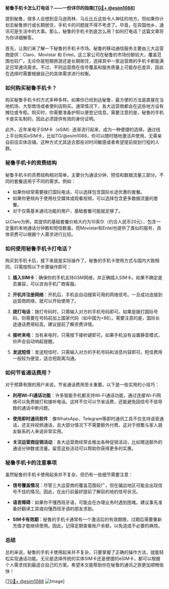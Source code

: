 **秘鲁手机卡怎么打电话？——一份详尽的指南[[TG💪+ @esim1088](https://t.me/s/esim1088)]**

提到秘鲁，很多人会想到亚马逊雨林、马丘比丘这些令人神往的地方。但如果你计划去秘鲁旅行或长期居住，手机卡的问题就不得不考虑了。毕竟，在异国他乡，通讯可是生活中的大事。那么，秘鲁的手机卡到底怎么用？如何打电话？这篇文章将为你详细解答。

首先，让我们来了解一下秘鲁的手机卡市场。秘鲁的移动通信服务主要由三大运营商提供：Claro、Movistar 和 Entel。这三家公司在秘鲁的市场份额较大，覆盖范围也较广。无论你是短期旅游还是长期居住，选择其中一家运营商的手机卡都能满足日常通讯需求。不过，不同运营商在信号覆盖和服务质量上可能存在差异，因此在选择时需要根据自己的具体需求进行权衡。

### **如何购买秘鲁手机卡？**

购买秘鲁手机卡的方式多种多样。如果你已经到达秘鲁，最方便的方法是直接在当地机场、大型商场或者便利店购买。通常情况下，各大运营商都会在这些地方设有摊位或专柜。购买时，你需要准备护照以便登记信息。需要注意的是，秘鲁的手机卡是实名制的，因此必须提供有效的身份证明。

此外，近年来电子SIM卡（eSIM）逐渐流行起来，成为一种便捷的选择。通过线上平台购买eSIM卡，比如TG/@esim1088，你可以随时随地激活并使用，无需亲自前往实体店铺。这种方式尤其适合那些对时间敏感或者希望提前规划行程的人群。

### **秘鲁手机卡的资费结构**

秘鲁手机卡的资费结构相对简单，主要分为通话分钟、短信和数据流量三部分。不同的套餐适用于不同的需求。例如：

- 如果你经常需要拨打国际电话，可以选择包含国际长途优惠的套餐。
- 如果你更倾向于使用社交媒体或观看视频，可以选择包含更多数据流量的套餐。
- 对于仅需基本通讯功能的用户，基础套餐可能就足够了。

以Claro为例，其提供的基础套餐价格大约为10索尔（约合人民币20元），包含一定量的本地通话分钟数和短信数量。而Movistar和Entel也提供了类似的服务，具体资费可以根据个人需求进行比较。

### **如何使用秘鲁手机卡打电话？**

购买到手机卡后，接下来就是实际操作了。秘鲁的手机卡使用方式与国内大致相同，只需按照以下步骤操作即可：

1. **插入SIM卡**：确保你的手机支持GSM网络，并正确插入SIM卡。如果不确定是否兼容，可以咨询手机厂商客服。

2. **开机并注册网络**：开机后，手机会自动搜索可用的网络信号。一旦成功连接到运营商网络，就可以开始使用了。

3. **拨打电话**：拨打号码时，只需输入对方的手机号码即可。如果是拨打国际号码，则需要在号码前加上国家代码（如中国为+86）。需要注意的是，国际长途通话费用较高，建议提前了解资费详情。

4. **接听来电**：当有来电时，只需按下接听键即可。如果手机没有设置静音模式，铃声会自动响起提醒。

5. **发送短信**：发送短信时，只需输入对方的手机号码和消息内容即可。短信费用一般较为便宜，适合短距离沟通。

### **如何节省通话费用？**

对于预算有限的用户来说，节省通话费用至关重要。以下是一些实用的小技巧：

- **利用Wi-Fi通话功能**：许多智能手机都支持Wi-Fi通话功能，通过连接Wi-Fi网络可以免费拨打和接听电话。这样不仅可以节省话费，还能避免因信号不佳导致的通话中断问题。

- **使用即时通讯软件**：像WhatsApp、Telegram等即时通讯工具不仅支持语音通话，还支持视频通话，且大部分情况下不需要额外付费。这对于频繁与家人朋友联系的人来说非常实用。

- **关注运营商促销活动**：各大运营商经常会推出各种促销活动，比如赠送额外的通话分钟数或流量。留意这些活动可以帮助你获得更多的实惠。

### **秘鲁手机卡的注意事项**

虽然秘鲁的手机卡使用起来并不复杂，但仍有一些细节需要注意：

- **信号覆盖情况**：尽管三大运营商的覆盖范围较广，但在偏远地区可能会出现信号不佳的情况。因此，在出行前最好提前了解目的地的信号状况。

- **语言障碍**：如果你不懂西班牙语，可能会在办理业务时遇到困难。建议事先准备好翻译工具或向懂西班牙语的朋友求助。

- **SIM卡有效期**：秘鲁的手机卡通常有一个激活后的有效期限，过期后需要重新充值才能继续使用。因此，记得定期查看账户余额，以免造成不必要的麻烦。

### **总结**

总的来说，秘鲁的手机卡使用起来并不复杂，只要掌握了正确的操作方法，就能轻松实现通话功能。无论是选择传统的实体SIM卡还是便捷的eSIM卡，都可以根据个人需求找到最适合自己的方案。希望本文能帮助你在秘鲁的通讯之旅更加顺畅愉快！

[[TG💪+ @esim1088](https://t.me/s/esim1088) ![Image](https://i.postimg.cc/4NQfJmqS/Snipaste-2025-05-13-00-14-12.png)]